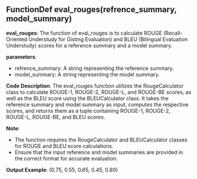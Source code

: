 ## FunctionDef eval_rouges(refrence_summary, model_summary)
**eval_rouges**: The function of eval_rouges is to calculate ROUGE (Recall-Oriented Understudy for Gisting Evaluation) and BLEU (Bilingual Evaluation Understudy) scores for a reference summary and a model summary.

**parameters**:
- refrence_summary: A string representing the reference summary.
- model_summary: A string representing the model summary.

**Code Description**:
The eval_rouges function utilizes the RougeCalculator class to calculate ROUGE-1, ROUGE-2, ROUGE-L, and ROUGE-BE scores, as well as the BLEU score using the BLEUCalculator class. It takes the reference summary and model summary as input, computes the respective scores, and returns them as a tuple containing ROUGE-1, ROUGE-2, ROUGE-L, ROUGE-BE, and BLEU scores.

**Note**:
- The function requires the RougeCalculator and BLEUCalculator classes for ROUGE and BLEU score calculations.
- Ensure that the input reference and model summaries are provided in the correct format for accurate evaluation.

**Output Example**:
(0.75, 0.55, 0.65, 0.45, 0.80)
